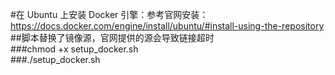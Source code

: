 #在 Ubuntu 上安装 Docker 引擎：参考官网安装：https://docs.docker.com/engine/install/ubuntu/#install-using-the-repository<br> 
##脚本替换了镜像源，官网提供的源会导致链接超时<br> 
###chmod +x setup_docker.sh<br> 
###./setup_docker.sh<br> 
